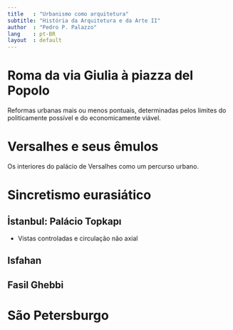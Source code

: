 ```yaml
---
title   : "Urbanismo como arquitetura"
subtitle: "História da Arquitetura e da Arte II"
author  : "Pedro P. Palazzo"
lang    : pt-BR
layout  : default
---
```


Roma da via Giulia à piazza del Popolo
======================================

Reformas urbanas mais ou menos pontuais, determinadas pelos limites do
politicamente possível e do economicamente viável.

Versalhes e seus êmulos
=======================

Os interiores do palácio de Versalhes como um percurso urbano.

Sincretismo eurasiático
=======================

İstanbul: Palácio Topkapı
-------------------------

- Vistas controladas e circulação  não axial
  <!--Rever p. 472--473-->

Isfahan
-------

Fasil Ghebbi
------------

São Petersburgo
===============


